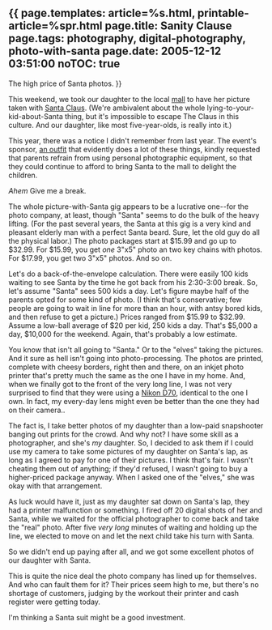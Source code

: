 {{
page.templates: article=%s.html, printable-article=%spr.html
page.title: Sanity Clause
page.tags: photography, digital-photography, photo-with-santa
page.date: 2005-12-12 03:51:00
noTOC: true
---
The high price of Santa photos.
}}

This weekend, we took our daughter to the local [mall][] to have her
picture taken with [Santa Claus][]. (We're ambivalent about the whole
lying-to-your-kid-about-Santa thing, but it's impossible to escape The
Claus in this culture. And our daughter, like most five-year-olds, is
really into it.)

This year, there was a notice I didn't remember from last year. The event's
sponsor, [an outfit][] that evidently does a lot of these things, kindly
requested that parents refrain from using personal photographic equipment,
so that they could continue to afford to bring Santa to the mall to delight
the children.

*Ahem* Give me a break.

The whole picture-with-Santa gig appears to be a lucrative one--for the
photo company, at least, though "Santa" seems to do the bulk of the heavy
lifting. (For the past several years, the Santa at this gig is a very kind
and pleasant elderly man with a perfect Santa beard. Sure, let the old guy
do all the physical labor.) The photo packages start at $15.99 and go up to
$32.99. For $15.99, you get *one* 3"x5" photo an two key chains with
photos. For $17.99, you get two 3"x5" photos. And so on.

Let's do a back-of-the-envelope calculation. There were easily 100 kids
waiting to see Santa by the time he got back from his 2:30-3:00 break. So,
let's assume "Santa" sees 500 kids a day. Let's figure maybe half of the
parents opted for some kind of photo. (I think that's conservative; few
people are going to wait in line for more than an hour, with antsy bored
kids, and then refuse to get a picture.) Prices ranged from $15.99 to
$32.99. Assume a low-ball average of $20 per kid, 250 kids a day. That's
$5,000 a day, $10,000 for the weekend. Again, that's probably a low
estimate.

You know that isn't all going to "Santa." Or to the "elves" taking the
pictures. And it sure as hell isn't going into photo-processing. The photos
are printed, complete with cheesy borders, right then and there, on an
inkjet photo printer that's pretty much the same as the one I have in my
home. And, when we finally got to the front of the very long line, I was
not very surprised to find that they were using a [Nikon D70][], identical
to the one I own. In fact, my every-day lens might even be better than the
one they had on their camera..

The fact is, I take better photos of my daughter than a low-paid
snapshooter banging out prints for the crowd. And why not? I have some
skill as a photographer, and she's *my* daughter. So, I decided to ask them
if I could use my camera to take some pictures of my daughter on Santa's
lap, as long as I agreed to pay for one of their pictures. I think that's
fair. I wasn't cheating them out of anything; if they'd refused, I wasn't
going to buy a higher-priced package anyway. When I asked one of the
"elves," she was okay with that arrangement.

As luck would have it, just as my daughter sat down on Santa's lap, they
had a printer malfunction or something. I fired off 20 digital shots of her
and Santa, while we waited for the official photographer to come back and
take the "real" photo. After five *very long* minutes of waiting and
holding up the line, we elected to move on and let the next child take his
turn with Santa.

So we didn't end up paying after all, and we got some excellent photos of
our daughter with Santa.

This is quite the nice deal the photo company has lined up for themselves.
And who can fault them for it? Their prices seem high to me, but there's no
shortage of customers, judging by the workout their printer and cash
register were getting today.

I'm thinking a Santa suit might be a good investment.

[mall]: http://www.kingofprussiamall.com/
[Santa Claus]: http://en.wikipedia.org/wiki/Santa_Claus
[an outfit]: http://www.cherryhillphoto.com/santame.htm
[Nikon D70]: http://www.nikonusa.com/template.php?cat=1&amp;grp=2&amp;productNr=25214
